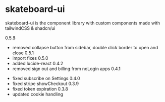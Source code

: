 # skateboard-ui

skateboard-ui is the component library with custom components made with tailwindCSS & shadcn/ui 

0.5.8
* removed collapse button from sidebar, double click border to open and close
0.5.1
* import fixes
0.5.0
* added lucide-react
0.4.2
* removed sign out and billing from noLogin apps
0.4.1
- fixed subscribe on Settings
0.4.0
- fixed stripe showCheckout
0.3.9
- fixed token expiration
0.3.8
- updated cookie handling





